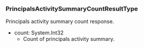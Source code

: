### PrincipalsActivitySummaryCountResultType
Principals activity summary count response.

- count: System.Int32
  - Count of principals activity summary.

